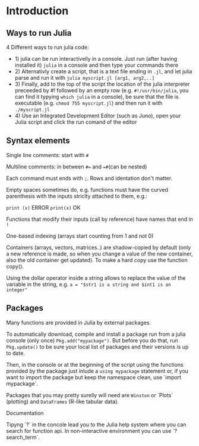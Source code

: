 # Introduction

## Ways to run Julia

4 Different ways to run julia code:

* 1\) julia can be run interactivelly in a console.
  Just run \(after having installed it\) `julia` in a console and then type your commands there
* 2\) Alternativly create a script, that is a text file ending in `.jl`, and let julia parse and run it with `julia myscript.jl [arg1, arg2,..]`
* 3\) Finally, add to the top of the script the location of the julia interpreter preceeded by \#! followed by an empty row \(e.g. `#!/usr/bin/julia`, you can find it typying `which julia` in a console\), be sure that the file is executable \(e.g. `chmod 755 myscript.jl`\) and then run it with `./myscript.jl`
* 4\) Use an Integrated Development Editor \(such as Juno\), open your Julia script and click the run comand of the editor

## Syntax elements

Single line comments: start with `#`

Multiline comments: in between `#=` and `=#`\(can be nested\)

Each command must ends with `;`. Rows and identation don't matter.

Empty spaces sometimes do, e.g. functions must have the curved parenthesis with the inputs striclty attached to them, e.g.:

`print (x)`  ERROR
`print(x)`   OK

Functions that modify their inputs \(call by reference\) have names that end in `!`

One-based indexing \(arrays start counting from 1 and not 0\)

Containers \(arrays, vectors, matrices..\) are shadow-copied by default \(only a new reference is made, so when you change a value of the new container, also the old container get updated\).
To make a hard copy use the function copy\(\).

Using the dollar operator inside a string allows to replace the value of the variable in the string, e.g. `a = "$str1 is a string and $int1 is an integer"`

## Packages

Many functions are provided in Julia by external packages.

To automatically download, compile and install a package run from a julia console \(only once\) `Pkg.add("mypackage")`.
But before you do that, run `Pkg.update()` to be sure your local list of packages and their versions is up to date.

Then, in the console or at the beginning of the script using the functions provided by the package just inlude a `using mypackage` statement or, if you want to import the package but keep the namespace clean, use \`import mypackage\`.

Packages that you may pretty surelly will need are `Winston` or \`Plots\` \(plotting\) and `DataFrames` \(R-like tabular data\).



Documentation

Tipyng \`?\` in the concole lead you to the Julia help system where you can search for function api. In non-interactive environment you can use \`?search\_term\`.





